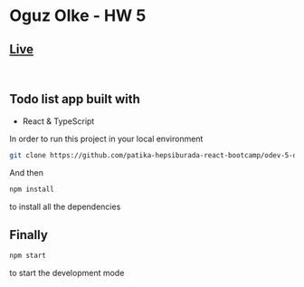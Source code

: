 # Oguz Olke - HW 5

<a href="https://optimistic-chandrasekhar-ee5a3a.netlify.app/" target="_blank">
<h2> Live</h2>
 </a>
<br>

## Todo list app built with

- React & TypeScript

In order to run this project in your local environment

```bash
git clone https://github.com/patika-hepsiburada-react-bootcamp/odev-5-olkeoguz.git
```

And then

```bash
npm install
```

to install all the dependencies

## Finally

```bash
npm start
```

to start the development mode
